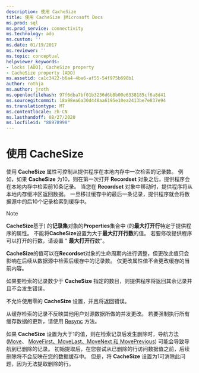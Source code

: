```yaml
---
description: 使用 CacheSize
title: 使用 CacheSize |Microsoft Docs
ms.prod: sql
ms.prod_service: connectivity
ms.technology: ado
ms.custom: ''
ms.date: 01/19/2017
ms.reviewer: ''
ms.topic: conceptual
helpviewer_keywords:
- locks [ADO], CacheSize property
- CacheSize property [ADO]
ms.assetid: ca1c3422-b6a4-4ba6-af55-54f975b698b1
author: rothja
ms.author: jroth
ms.openlocfilehash: 97f6dba7bf01b3236d6b8b00e6338185cf6a8d41
ms.sourcegitcommit: 18a98ea6a30d448aa6195e10ea2413be7e837e94
ms.translationtype: MT
ms.contentlocale: zh-CN
ms.lasthandoff: 08/27/2020
ms.locfileid: "88978998"
---
```

# <a name="using-cachesize"></a>使用 CacheSize
使用 **CacheSize** 属性可控制从提供程序在本地内存中一次检索的记录数。 例如，如果 **CacheSize** 为10，则在第一次打开 **Recordset** 对象之后，提供程序会在本地内存中检索前10条记录。 当您在 **Recordset** 对象中移动时，提供程序将从本地内存缓冲区返回数据。 一旦移过缓存中的最后一条记录，提供程序就会将数据源中的后10个记录检索到缓存中。  
  
> [!NOTE]
>  **CacheSize**基于) 的**记录集**对象的**Properties**集合中 (的**最大打开行**特定于提供程序的属性。 不能将**CacheSize**设置为大于**最大打开行数**的值。 若要修改提供程序可以打开的行数，请设置 " **最大打开行**数"。  
  
 **CacheSize**的值可以在**Recordset**对象的生命周期内进行调整，但更改此值只会影响在后续从数据源中检索后缓存中的记录数。 仅更改属性值不会更改缓存的当前内容。  
  
 如果要检索的记录数少于 **CacheSize** 指定的数目，则提供程序将返回其余记录并且不会发生错误。  
  
 不允许使用零的 **CacheSize** 设置，并且将返回错误。  
  
 从缓存检索的记录不反映其他用户对源数据所做的并发更改。 若要强制执行所有缓存数据的更新，请使用 [Resync](../../../ado/reference/ado-api/resync-method.md) 方法。  
  
 如果 **CacheSize** 设置为大于1的值，则在检索记录后发生删除时，导航方法 ([Move](../../../ado/reference/ado-api/move-method-ado.md)、 [MoveFirst、MoveLast、MoveNext 和 MovePrevious](../../../ado/reference/ado-api/movefirst-movelast-movenext-and-moveprevious-methods-ado.md)) 可能会导致导航到已删除的记录。 初始提取后，在您尝试从已删除的行访问数据值之前，后续删除将不会反映在您的数据缓存中。 但是，将 **CacheSize** 设置为1可消除此问题，因为无法提取删除的行。
